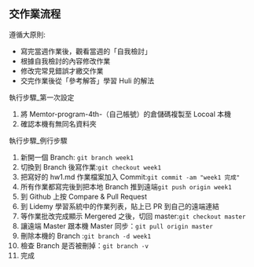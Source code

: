 ## 交作業流程

遵循大原則:
* 寫完當週作業後，觀看當週的「自我檢討」
* 根據自我檢討的內容修改作業
* 修改完常見錯誤才繳交作業
* 交完作業後從「參考解答」學習 Huli 的解法

執行步驟_第一次設定
1. 將 Memtor-program-4th-（自己帳號）的倉儲碼複製至 Locoal 本機 
2. 確認本機有無同名資料夾

執行步驟_例行步驟
1. 新開一個 Branch: `git branch week1`
2. 切換到 Branch 後寫作業:`git checkout week1`
3. 把寫好的 hw1.md 作業檔案加入 Commit:`git commit -am "week1 完成"`
4. 所有作業都寫完後到把本地 Branch 推到遠端`git push origin week1`
5. 到 Github 上按 Compare & Pull Request
6. 到 Lidemy 學習系統中的作業列表，貼上已 PR 到自己的遠端連結
7. 等作業批改完成顯示 Mergered 之後，切回 master:`git checkout master`
8. 讓遠端 Master 跟本機 Master 同步：`git pull origin master`
9. 刪除本機的 Branch :`git branch -d week1`
10. 檢查 Branch 是否被刪掉：`git branch -v`
11. 完成